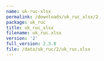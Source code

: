 ```yaml
---
name: uk-ruc-xlsx
permalink: /downloads/uk_ruc_xlsx/2
package: uk_ruc
title: uk_ruc_xlsx
filename: uk_ruc.xlsx
version: '2'
full_version: 2.3.0
file: /data/uk_ruc/2/uk_ruc.xlsx
---
```

